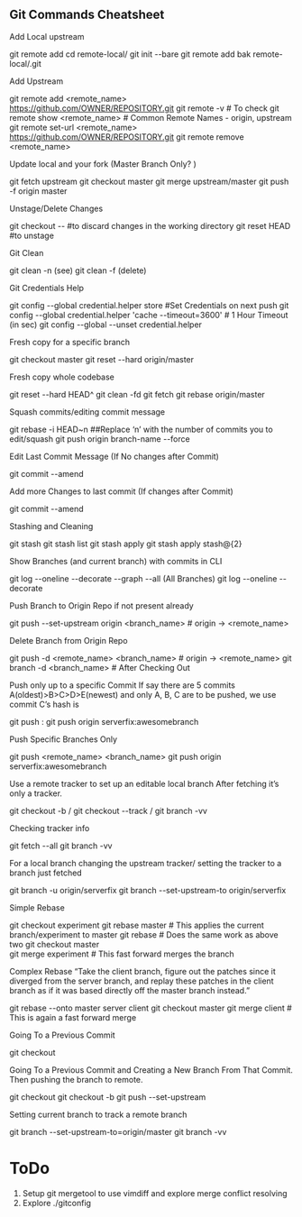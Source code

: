 ## Git Commands Cheatsheet

Add Local upstream

git remote add <NAME> <PATH>
cd remote-local/
git init --bare
git remote add bak remote-local/.git

Add Upstream

git remote add <remote_name> https://github.com/OWNER/REPOSITORY.git
git remote -v # To check
git remote show <remote_name> # Common Remote Names - origin, upstream
git remote set-url <remote_name> https://github.com/OWNER/REPOSITORY.git
git remote remove <remote_name>


Update local and your fork (Master Branch Only? )

git fetch upstream
git checkout master
git merge upstream/master
git push -f origin master

Unstage/Delete Changes

git checkout -- <file>  #to discard changes in the working directory
git reset HEAD <file>  #to unstage

Git Clean 

git clean -n (see)
git clean -f (delete)

Git Credentials Help

git config --global credential.helper store #Set Credentials on next push
git config --global credential.helper 'cache --timeout=3600'  # 1 Hour Timeout (in sec)
git config --global --unset credential.helper

Fresh copy for a specific branch

git checkout master
git reset --hard origin/master

Fresh copy whole codebase

git reset --hard HEAD^
git clean -fd
git fetch
git rebase origin/master

Squash commits/editing commit message

git rebase -i HEAD~n      ##Replace ‘n’ with the number of commits you to edit/squash
git push origin branch-name --force

Edit Last Commit Message (If No changes after Commit)

git commit --amend

Add more Changes to last commit (If changes after Commit)

git commit --amend


Stashing and Cleaning

git stash 
git stash list
git stash apply
git stash apply stash@{2}

Show Branches (and current branch) with commits in CLI

git log --oneline --decorate --graph --all (All Branches)
git log --oneline --decorate

Push Branch to Origin Repo if not present already

git push --set-upstream origin <branch_name> # origin -> <remote_name>

Delete Branch from Origin Repo

git push -d <remote_name> <branch_name> # origin -> <remote_name>
git branch -d <branch_name> # After Checking Out

Push only up to a specific Commit
If say there are 5 commits A(oldest)>B>C>D>E(newest) and only A, B, C are to be pushed, we use commit C’s hash is <commit hash>

git push <remote> <commit hash>:<branch> 
git push origin serverfix:awesomebranch

Push Specific Branches Only

git push <remote_name> <branch_name>
git push origin serverfix:awesomebranch


Use a remote tracker to set up an editable local branch
After fetching it’s only a tracker. 

git checkout -b <branch> <remote>/<branch>
git checkout --track <remote>/<branch>
git branch -vv


Checking tracker info

   git fetch --all 
   git branch -vv

For a local branch changing the upstream tracker/ setting the tracker to a branch just fetched

   git branch -u origin/serverfix
   git branch --set-upstream-to origin/serverfix




Simple Rebase

   git checkout experiment
   git rebase master 	# This applies the current branch/experiment to master
   git rebase <basebranch> <topicbranch> # Does the same work as above two
   git checkout master	
   git merge experiment	# This fast forward merges the branch


Complex Rebase
“Take the client branch, figure out the patches since it diverged from the server branch, and replay these patches in the client branch as if it was based directly off the master branch instead.” 


   git rebase --onto master server client
   git checkout master
   git merge client		# This is again a fast forward merge



Going To a Previous Commit

git checkout <sha-1 of that commit>

Going To a Previous Commit and Creating a New Branch From That Commit. Then pushing the branch to remote.  

   git checkout <sha-1 of that commit>
   git checkout -b <branch-name>
   git push --set-upstream <remote-name> <branch-name>

Setting current branch to track a remote branch

   git branch --set-upstream-to=origin/master
   git branch -vv


# ToDo

1. Setup git mergetool to use vimdiff and explore merge conflict resolving
2. Explore ./gitconfig

